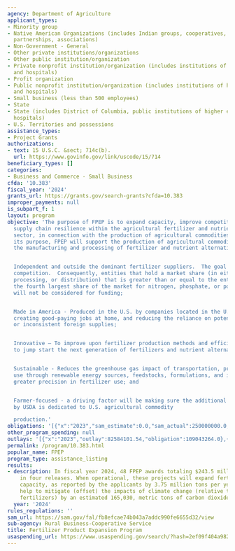 ```yaml
---
agency: Department of Agriculture
applicant_types:
- Minority group
- Native American Organizations (includes Indian groups, cooperatives, corporations,
  partnerships, associations)
- Non-Government - General
- Other private institutions/organizations
- Other public institution/organization
- Private nonprofit institution/organization (includes institutions of higher education
  and hospitals)
- Profit organization
- Public nonprofit institution/organization (includes institutions of higher education
  and hospitals)
- Small business (less than 500 employees)
- State
- State (includes District of Columbia, public institutions of higher education and
  hospitals)
- U.S. Territories and possessions
assistance_types:
- Project Grants
authorizations:
- text: 15 U.S.C. &sect; 714c(b).
  url: https://www.govinfo.gov/link/uscode/15/714
beneficiary_types: []
categories:
- Business and Commerce - Small Business
cfda: '10.383'
fiscal_year: '2024'
grants_url: https://grants.gov/search-grants?cfda=10.383
improper_payments: null
is_subpart_f: 1
layout: program
objective: 'The purpose of FPEP is to expand capacity, improve competition, and increase
  supply chain resilience within the agricultural fertilizer and nutrient management
  sector, in connection with the production of agricultural commodities.  To meet
  its purpose, FPEP will support the production of agricultural commodities through
  the manufacturing and processing of fertilizer and nutrient alternatives that are:


  Independent and outside the dominant fertilizer suppliers.  The goal is to increase
  competition.  Consequently, entities that hold a market share (in either manufacturing,
  processing, or distribution) that is greater than or equal to the entity that holds
  the fourth largest share of the market for nitrogen, phosphate, or potash, as applicable,
  will not be considered for funding;


  Made in America - Produced in the U.S. by companies located in the U.S. and territories,
  creating good-paying jobs at home, and reducing the reliance on potentially unstable
  or inconsistent foreign supplies;


  Innovative – To improve upon fertilizer production methods and efficient-use technologies
  to jump start the next generation of fertilizers and nutrient alternatives;


  Sustainable - Reduces the greenhouse gas impact of transportation, production, and
  use through renewable energy sources, feedstocks, formulations, and incentivizing
  greater precision in fertilizer use; and


  Farmer-focused - a driving factor will be making sure the additional capacity supported
  by USDA is dedicated to U.S. agricultural commodity

  production.'
obligations: '[{"x":"2023","sam_estimate":0.0,"sam_actual":250000000.0,"usa_spending_actual":109043264.0},{"x":"2024","sam_estimate":0.0,"sam_actual":270656359.0,"usa_spending_actual":203653259.0},{"x":"2025","sam_estimate":0.0,"sam_actual":0.0,"usa_spending_actual":506463921.0}]'
other_program_spending: null
outlays: '[{"x":"2023","outlay":82584101.54,"obligation":109043264.0},{"x":"2024","outlay":26165536.0,"obligation":203653259.0},{"x":"2025","outlay":7521792.65,"obligation":506463921.0}]'
permalink: /program/10.383.html
popular_name: FPEP
program_type: assistance_listing
results:
- description: In fiscal year 2024, 48 FPEP awards totaling $243.5 million were announced
    in four releases. When operational, these projects will expand fertilizer production
    capacity, as reported by the applicants by 3.75 million tons per year and will
    help to mitigate (offset) the impacts of climate change (relative to fossil fuel-based
    fertilizers) by an estimated 165,030, metric tons of carbon dioxide equivalence.
  year: '2024'
rules_regulations: ''
sam_url: https://sam.gov/fal/fb8efcae74b043a7addc990fe6655d32/view
sub-agency: Rural Business-Cooperative Service
title: Fertilizer Product Expansion Program
usaspending_url: https://www.usaspending.gov/search/?hash=2ef09f404a982423aa839ae39ea6788c
---
```

